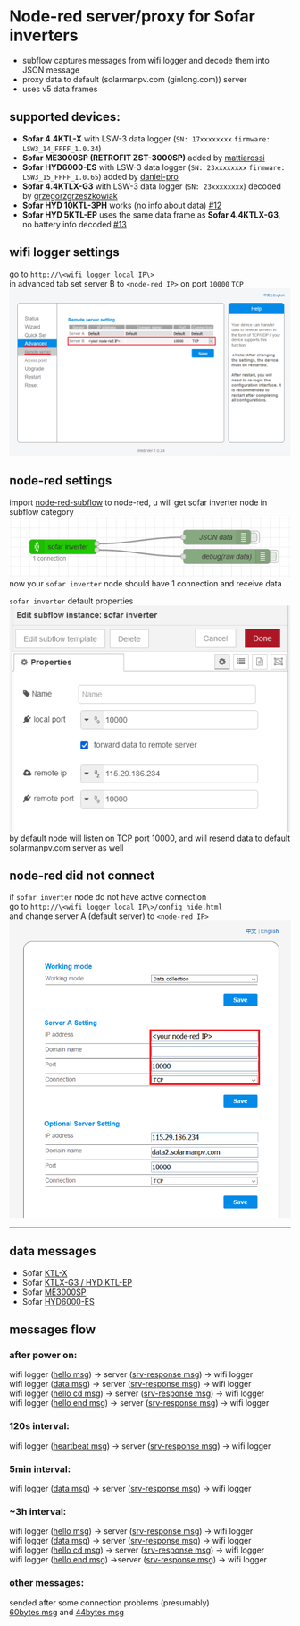 # Node-red server/proxy for Sofar inverters
- subflow captures messages from wifi logger and decode them into JSON message
- proxy data to default (solarmanpv.com (ginlong.com)) server
- uses v5 data frames

## supported devices:

- **Sofar 4.4KTL-X** with LSW-3 data logger (`SN: 17xxxxxxxx` `firmware: LSW3_14_FFFF_1.0.34`)  
- **Sofar ME3000SP (RETROFIT ZST-3000SP)** added by [mattiarossi](https://github.com/mattiarossi)  
- **Sofar HYD6000-ES** with LSW-3 data logger (`SN: 23xxxxxxxx` `firmware: LSW3_15_FFFF_1.0.65`) added by [daniel-pro](https://github.com/daniel-pro)  
- **Sofar 4.4KTLX-G3** with LSW-3 data logger (`SN: 23xxxxxxxx`) decoded by [grzegorzgrzeszkowiak](https://github.com/grzegorzgrzeszkowiak)  
- **Sofar HYD 10KTL-3PH** works (no info about data) [#12](https://github.com/serek4/node-red-sofar-inverter/issues/12)  
- **Sofar HYD 5KTL-EP** uses the same data frame as **Sofar 4.4KTLX-G3**, no battery info decoded [#13](https://github.com/serek4/node-red-sofar-inverter/issues/13)  


## wifi logger settings

go to `http://\<wifi logger local IP\>`  
in advanced tab set server B to `<node-red IP>` on port `10000` `TCP`  
![advanced settings](images/wifi-logger-advanced-settings.png)  

## node-red settings

import [node-red-subflow](node-red-subflow.json) to node-red, u will get sofar inverter node in subflow category  
![subflow example](images/subflow-node-example.png)  
now your `sofar inverter` node should have 1 connection and receive data  

`sofar inverter` default properties  
![subflow properties](images/subflow-properties.png)  
by default node will listen on TCP port 10000, and will resend data to default solarmanpv.com server as well  

## node-red did not connect

if `sofar inverter` node do not have active connection  
go to `http://\<wifi logger local IP\>/config_hide.html`  
and change server A (default server) to `<node-red IP>`  
![advanced settings](images/wifi-logger-hidden-menu.png)  

---
## data messages

- Sofar [KTL-X](messages/decode_data_KTL-X.md)
- Sofar [KTLX-G3 / HYD KTL-EP](messages/decode_data_KTLX-G3.md)
- Sofar [ME3000SP](messages/decode_data_me3000sp.md)
- Sofar [HYD6000-ES](messages/decode_data_HYD6000ES.md)

## messages flow

### after power on:

wifi logger ([hello msg](messages/decode_hello-msg.md)) -> server ([srv-response msg](messages/decode_srv-response.md)) -> wifi logger  
wifi logger ([data msg](README.md#data-messages)) -> server ([srv-response msg](messages/decode_srv-response.md)) -> wifi logger  
wifi logger ([hello cd msg](messages/decode_hello_cd-msg.md)) -> server ([srv-response msg](messages/decode_srv-response.md)) -> wifi logger  
wifi logger ([hello end msg](messages/decode_hello_end-msg.md)) -> server ([srv-response msg](messages/decode_srv-response.md)) -> wifi logger  

### 120s interval:

wifi logger ([heartbeat msg](messages/decode_heartbeat.md)) -> server ([srv-response msg](messages/decode_srv-response.md)) -> wifi logger

### 5min interval:

wifi logger ([data msg](README.md#data-messages)) -> server ([srv-response msg](messages/decode_srv-response.md)) -> wifi logger  

### ~3h interval:

wifi logger ([hello msg](messages/decode_hello-msg.md)) -> server ([srv-response msg](messages/decode_srv-response.md)) -> wifi logger  
wifi logger ([data msg](README.md#data-messages)) -> server ([srv-response msg](messages/decode_srv-response.md)) -> wifi logger  
wifi logger ([hello cd msg](messages/decode_hello_cd-msg.md)) -> server ([srv-response msg](messages/decode_srv-response.md)) -> wifi logger  
wifi logger ([hello end msg](messages/decode_hello_end-msg.md)) ->server ([srv-response msg](messages/decode_srv-response.md)) -> wifi logger

### other messages:

sended after some connection problems (presumably)  
[60bytes msg](messages/decode_60.md) and [44bytes msg](messages/decode_44.md)  
